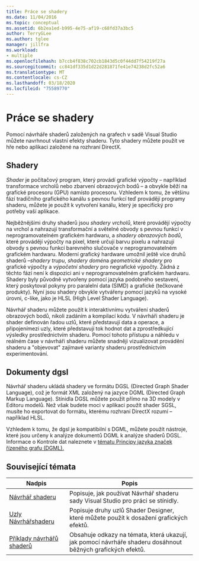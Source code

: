 ```yaml
---
title: Práce se shadery
ms.date: 11/04/2016
ms.topic: conceptual
ms.assetid: 6b2ea1ed-b995-4e75-af19-c68fd37a3bc5
author: TerryGLee
ms.author: tglee
manager: jillfra
ms.workload:
- multiple
ms.openlocfilehash: b7ccb4f838c702cb1843d5c0f44dd7f54219f27a
ms.sourcegitcommit: cc841df335d1d22d281871fe41e74238d2fc52a6
ms.translationtype: MT
ms.contentlocale: cs-CZ
ms.lasthandoff: 03/18/2020
ms.locfileid: "75589770"
---
```

# <a name="work-with-shaders"></a>Práce se shadery

Pomocí návrháře shaderů založených na grafech v sadě Visual Studio můžete navrhnout vlastní efekty shaderu. Tyto shadery můžete použít ve hře nebo aplikaci založené na rozhraní DirectX.

## <a name="shaders"></a>Shadery

*Shader* je počítačový program, který provádí grafické výpočty – například transformace vrcholů nebo zbarvení obrazových bodů – a obvykle běží na grafické procesoru (GPU) namísto procesoru. Vzhledem k tomu, že většinu fází tradičního grafického kanálu s pevnou funkcí teď provádějí programy shaderu, můžete je použít k vytvoření kanálu, který je specifický pro potřeby vaší aplikace.

Nejběžnějšími druhy shaderů jsou *shadery vrcholů*, které provádějí výpočty na vrchol a nahrazují transformační a světelné obvody s pevnou funkcí v neprogramovatelném grafickém hardwaru, a *shadery obrazových bodů*, které provádějí výpočty na pixel, které určují barvu pixelu a nahrazují obvody s pevnou funkcí barevného slučovače v neprogramovatelném grafickém hardwaru. Moderní grafický hardware umožnil ještě více druhů shaderů –*shadery trupu*, *shadery domén*a *geometrické shadery* pro grafické výpočty a *výpočetní shadery* pro negrafické výpočty. Žádná z těchto fází není k dispozici ani v neprogramovatelném grafickém hardwaru. Shadery byly původně vytvořeny pomocí jazyka podobného sestavení, který poskytoval pokyny pro paralelní data (SIMD) a grafické (tečkované produkty). Nyní jsou shadery obvykle vytvářeny pomocí jazyků na vysoké úrovni, c-like, jako je HLSL (High Level Shader Language).

Návrhář shaderu můžete použít k interaktivnímu vytváření shaderů obrazových bodů, nikoli zadáním a kompilací kódu. V návrháři shaderu je shader definován řadou uzlů, které představují data a operace, a připojenímezi uzly, které představují tok hodnot dat a zprostředkující výsledky prostřednictvím shaderu. Pomocí tohoto přístupu a náhledu v reálném čase v návrháři shaderu můžete snadněji vizualizovat provádění shaderu a "objevovat" zajímavé varianty shaderu prostřednictvím experimentování.

## <a name="dgsl-documents"></a>Dokumenty dgsl

Návrhář shaderu ukládá shadery ve formátu DGSL (Directed Graph Shader Language), což je formát XML založený na jazyce DGML (Directed Graph Markup Language). Stínidla DGSL můžete použít přímo na 3D modely v Editoru modelů. Než však budete moci v aplikaci použít shader SGSL, musíte ho exportovat do formátu, kterému rozhraní DirectX rozumí – například HLSL.

Vzhledem k tomu, že dgsl je kompatibilní s DGML, můžete použít nástroje, které jsou určeny k analýze dokumentů DGML k analýze shaderů DGSL. Informace o Kontrole dat naleznete v [tématu Principy jazyka značek řízeného grafu (DGML).](../modeling/customize-code-maps-by-editing-the-dgml-files.md)

## <a name="related-topics"></a>Související témata

|Nadpis|Popis|
|-----------|-----------------|
|[Návrhář shaderu](../designers/shader-designer.md)|Popisuje, jak používat Návrhář shaderu sady Visual Studio pro práci se stínidly.|
|[Uzly Návrhářshaderu](../designers/shader-designer-nodes.md)|Popisuje druhy uzlů Shader Designer, které můžete použít k dosažení grafických efektů.|
|[Příklady návrhářů shaderů](../designers/how-to-create-a-basic-color-shader.md)|Obsahuje odkazy na témata, která ukazují, jak pomocí návrháře shaderu dosáhnout běžných grafických efektů.|
